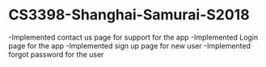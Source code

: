 # CS3398-Shanghai-Samurai-S2018

-Implemented contact us page for support for the app
-Implemented Login page for the app
-Implemented sign up page for new user
-Implemented forgot password for the user
